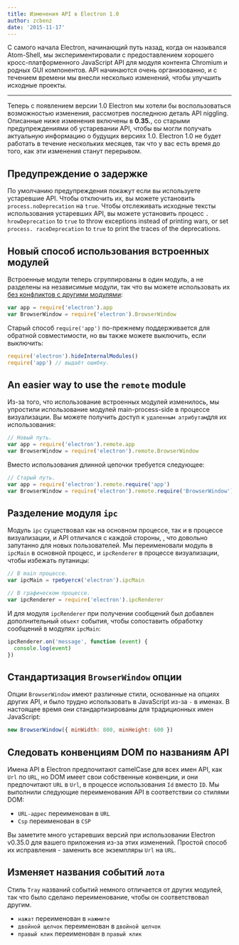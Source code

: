 ```yaml
---
title: Изменения API в Electron 1.0
author: zcbenz
date: '2015-11-17'
---
```


С самого начала Electron, начинающий путь назад, когда он назывался Atom-Shell, мы экспериментировали с предоставлением хорошего кросс-платформенного JavaScript API для модуля контента Chromium и родных GUI компонентов. API начинаются очень организованно, и с течением времени мы внесли несколько изменений, чтобы улучшить исходные проекты.

---

Теперь с появлением версии 1.0 Electron мы хотели бы воспользоваться возможностью изменения, рассмотрев последнюю деталь API niggling. Описанные ниже изменения включены в **0.35.**, со старыми предупреждениями об устаревании API, чтобы вы могли получать актуальную информацию о будущих версиях 1.0. Electron 1.0 не будет работать в течение нескольких месяцев, так что у вас есть время до того, как эти изменения станут перерывом.

## Предупреждение о задержке

По умолчанию предупреждения покажут если вы используете устаревшие API. Чтобы отключить их, вы можете установить `process.noDeprecation` на `true`. Чтобы отслеживать исходные тексты использования устаревших API, вы можете установить процесс `. hrowDeprecation` to `true` to throw exceptions instead of printing wars, or set `process. raceDeprecation` to `true` to print the traces of the deprecations.

## Новый способ использования встроенных модулей

Встроенные модули теперь сгруппированы в один модуль, а не разделены на независимые модули, так что вы можете использовать их [без конфликтов с другими модулями](https://github.com/electron/electron/issues/387):

```javascript
var app = require('electron').app
var BrowserWindow = require('electron').BrowserWindow
```

Старый способ `require('app')` по-прежнему поддерживается для обратной совместимости, но вы также можете выключить, если выключить:

```javascript
require('electron').hideInternalModules()
require('app') // выдаёт ошибку.
```

## An easier way to use the `remote` module

Из-за того, что использование встроенных модулей изменилось, мы упростили использование модулей main-process-side в процессе визуализации. Вы можете получить доступ к `удаленным атрибутам`для их использования:

```javascript
// Новый путь.
var app = require('electron').remote.app
var BrowserWindow = require('electron').remote.BrowserWindow
```

Вместо использования длинной цепочки требуется следующее:

```javascript
// Старый путь.
var app = require('electron').remote.require('app')
var BrowserWindow = require('electron').remote.require('BrowserWindow')
```

## Разделение модуля `ipc`

Модуль `ipc` существовал как на основном процессе, так и в процессе визуализации, и API отличался с каждой стороны, , что довольно запутанно для новых пользователей. Мы переименовали модуль в `ipcMain` в основной процесс, и `ipcRenderer` в процессе визуализации, чтобы избежать путаницы:

```javascript
// В main процессе.
var ipcMain = требуется('electron').ipcMain
```

```javascript
// В графическом процессе.
var ipcRenderer = require('electron').ipcRenderer
```

И для модуля `ipcRenderer` при получении сообщений был добавлен дополнительный `объект` события, чтобы сопоставить обработку сообщений в модулях `ipcMain`:

```javascript
ipcRenderer.on('message', function (event) {
  console.log(event)
})
```

## Стандартизация `BrowserWindow` опции

Опции `BrowserWindow` имеют различные стили, основанные на опциях других API, и было трудно использовать в JavaScript из-за `-` в именах. В настоящее время они стандартизированы для традиционных имен JavaScript:

```javascript
new BrowserWindow({ minWidth: 800, minHeight: 600 })
```

## Следовать конвенциям DOM по названиям API

Имена API в Electron предпочитают camelCase для всех имен API, как `Url` по `URL`, но DOM имеет свои собственные конвенции, и они предпочитают `URL` в `Url`, в процессе использования `Id` вместо `ID`. Мы выполнили следующие переименования API в соответствии со стилями DOM:

* `URL-адрес` переименован в `URL`
* `Csp` переименован в `CSP`

Вы заметите много устаревших версий при использовании Electron v0.35.0 для вашего приложения из-за этих изменений. Простой способ их исправления - заменить все экземпляры `Url` на `URL`.

## Изменяет названия событий `лота`

Стиль `Tray` названий событий немного отличается от других модулей, так что было сделано переименование, чтобы он соответствовал другим.

* `нажат` переименован в `нажмите`
* `двойной щелчок` переименован в `двойной щелчок`
* `правый клик` переименован в `правый клик`

